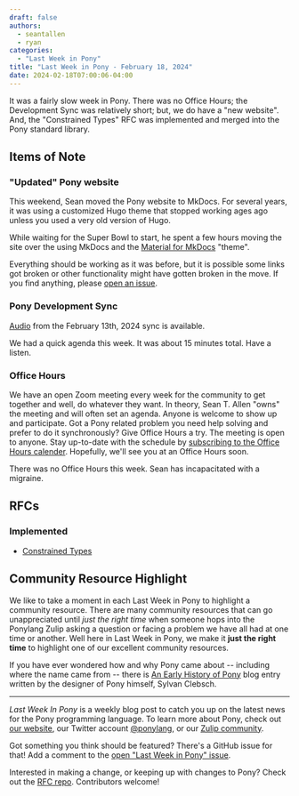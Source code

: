 ```yaml
---
draft: false
authors:
  - seantallen
  - ryan
categories:
  - "Last Week in Pony"
title: "Last Week in Pony - February 18, 2024"
date: 2024-02-18T07:00:06-04:00
---
```


It was a fairly slow week in Pony. There was no Office Hours; the Development Sync was relatively short; but, we do have a "new website". And, the "Constrained Types" RFC was implemented and merged into the Pony standard library.

<!-- more -->

## Items of Note

### "Updated" Pony website

This weekend, Sean moved the Pony website to MkDocs. For several years, it was using a customized Hugo theme that stopped working ages ago unless you used a very old version of Hugo.

While waiting for the Super Bowl to start, he spent a few hours moving the site over the using MkDocs and the [Material for MkDocs](https://squidfunk.github.io/mkdocs-material/) "theme".

Everything should be working as it was before, but it is possible some links got broken or other functionality might have gotten broken in the move. If you find anything, please [open an issue](https://github.com/ponylang/ponylang-website/issues/new).

### Pony Development Sync

[Audio](https://sync-recordings.ponylang.io/r/2024_02_13.m4a) from the February 13th, 2024 sync is available.

We had a quick agenda this week. It was about 15 minutes total. Have a listen.

### Office Hours

We have an open Zoom meeting every week for the community to get together and well, do whatever they want. In theory, Sean T. Allen "owns" the meeting and will often set an agenda. Anyone is welcome to show up and participate. Got a Pony related problem you need help solving and prefer to do it synchronously? Give Office Hours a try. The meeting is open to anyone. Stay up-to-date with the schedule by [subscribing to the Office Hours calender](https://calendar.google.com/calendar/ical/4465e68ae24131ae00461a40893f2637a2c9ac510e311a44ff78680e2f183ce3%40group.calendar.google.com/public/basic.ics). Hopefully, we'll see you at an Office Hours soon.

There was no Office Hours this week. Sean has incapacitated with a migraine.

## RFCs

### Implemented

- [Constrained Types](https://github.com/ponylang/ponyc/pull/4493)

## Community Resource Highlight

We like to take a moment in each Last Week in Pony to highlight a community resource. There are many community resources that can go unappreciated until _just the right time_ when someone hops into the Ponylang Zulip asking a question or facing a problem we have all had at one time or another. Well here in Last Week in Pony, we make it **just the right time** to highlight one of our excellent community resources.

If you have ever wondered how and why Pony came about -- including where the name came from -- there is [An Early History of Pony](https://www.ponylang.io/blog/2017/05/an-early-history-of-pony/) blog entry written by the designer of Pony himself, Sylvan Clebsch.

---

_Last Week In Pony_ is a weekly blog post to catch you up on the latest news for the Pony programming language. To learn more about Pony, check out [our website](https://ponylang.io), our Twitter account [@ponylang](https://twitter.com/ponylang), or our [Zulip community](https://ponylang.zulipchat.com).

Got something you think should be featured? There's a GitHub issue for that! Add a comment to the [open "Last Week in Pony" issue](https://github.com/ponylang/ponylang.github.io/issues?q=is%3Aissue+is%3Aopen+label%3Alast-week-in-pony).

Interested in making a change, or keeping up with changes to Pony? Check out the [RFC repo](https://github.com/ponylang/rfcs). Contributors welcome!
